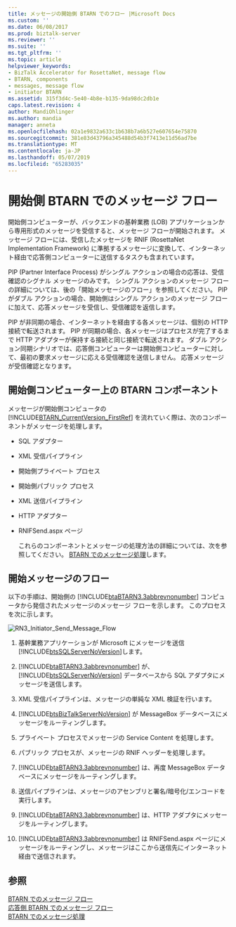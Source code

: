 ```yaml
---
title: メッセージの開始側 BTARN でのフロー |Microsoft Docs
ms.custom: ''
ms.date: 06/08/2017
ms.prod: biztalk-server
ms.reviewer: ''
ms.suite: ''
ms.tgt_pltfrm: ''
ms.topic: article
helpviewer_keywords:
- BizTalk Accelerator for RosettaNet, message flow
- BTARN, components
- messages, message flow
- initiator BTARN
ms.assetid: 315f3d4c-5e40-4b8e-b135-9da98dc2db1e
caps.latest.revision: 4
author: MandiOhlinger
ms.author: mandia
manager: anneta
ms.openlocfilehash: 02a1e9832a633c1b638b7a6b527e607654e75870
ms.sourcegitcommit: 381e83d43796a345488d54b3f7413e11d56ad7be
ms.translationtype: MT
ms.contentlocale: ja-JP
ms.lasthandoff: 05/07/2019
ms.locfileid: "65283035"
---
```

# <a name="message-flow-in-the-initiator-btarn"></a>開始側 BTARN でのメッセージ フロー
開始側コンピューターが、バックエンドの基幹業務 (LOB) アプリケーションから専用形式のメッセージを受信すると、メッセージ フローが開始されます。 メッセージ フローには、受信したメッセージを RNIF (RosettaNet Implementation Framework) に準拠するメッセージに変換して、インターネット経由で応答側コンピューターに送信するタスクも含まれています。  
  
 PIP (Partner Interface Process) がシングル アクションの場合の応答は、受信確認のシグナル メッセージのみです。 シングル アクションのメッセージ フローの詳細については、後の「開始メッセージのフロー」を参照してください。 PIP がダブル アクションの場合、開始側はシングル アクションのメッセージ フローに加えて、応答メッセージを受信し、受信確認を返信します。  
  
 PIP が非同期の場合、インターネットを経由する各メッセージは、個別の HTTP 接続で転送されます。 PIP が同期の場合、各メッセージはプロセスが完了するまで HTTP アダプターが保持する接続と同じ接続で転送されます。 ダブル アクション同期シナリオでは、応答側コンピューターは開始側コンピューターに対して、最初の要求メッセージに応える受信確認を送信しません。 応答メッセージが受信確認となります。  
  
## <a name="btarn-components-on-the-initiator-computer"></a>開始側コンピューター上の BTARN コンポーネント  
 メッセージが開始側コンピュータの [!INCLUDE[BTARN_CurrentVersion_FirstRef](../../includes/btarn-currentversion-firstref-md.md)] を流れていく際は、次のコンポーネントがメッセージを処理します。  
  
- SQL アダプター  
  
- XML 受信パイプライン  
  
- 開始側プライベート プロセス  
  
- 開始側パブリック プロセス  
  
- XML 送信パイプライン  
  
- HTTP アダプター  
  
- RNIFSend.aspx ページ  
  
  これらのコンポーネントとメッセージの処理方法の詳細については、次を参照してください。 [BTARN でのメッセージ処理](../../adapters-and-accelerators/accelerator-rosettanet/message-processing-in-btarn.md)します。  
  
## <a name="flow-of-an-initiated-message"></a>開始メッセージのフロー  
 以下の手順は、開始側の [!INCLUDE[btaBTARN3.3abbrevnonumber](../../includes/btabtarn3-3abbrevnonumber-md.md)] コンピュータから発信されたメッセージのメッセージ フローを示します。 このプロセスを次に示します。  
  
 ![](../../adapters-and-accelerators/accelerator-rosettanet/media/rn3-initiator-send-message-flow.gif "RN3_Initiator_Send_Message_Flow")  
  
1. 基幹業務アプリケーションが Microsoft にメッセージを送信[!INCLUDE[btsSQLServerNoVersion](../../includes/btssqlservernoversion-md.md)]します。  
  
2. [!INCLUDE[btaBTARN3.3abbrevnonumber](../../includes/btabtarn3-3abbrevnonumber-md.md)] が、[!INCLUDE[btsSQLServerNoVersion](../../includes/btssqlservernoversion-md.md)] データベースから SQL アダプタにメッセージを送信します。  
  
3. XML 受信パイプラインは、メッセージの単純な XML 検証を行います。  
  
4. [!INCLUDE[btsBizTalkServerNoVersion](../../includes/btsbiztalkservernoversion-md.md)] が MessageBox データベースにメッセージをルーティングします。  
  
5. プライベート プロセスでメッセージの Service Content を処理します。  
  
6. パブリック プロセスが、メッセージの RNIF ヘッダーを処理します。  
  
7. [!INCLUDE[btaBTARN3.3abbrevnonumber](../../includes/btabtarn3-3abbrevnonumber-md.md)] は、再度 MessageBox データベースにメッセージをルーティングします。  
  
8. 送信パイプラインは、メッセージのアセンブリと署名/暗号化/エンコードを実行します。  
  
9. [!INCLUDE[btaBTARN3.3abbrevnonumber](../../includes/btabtarn3-3abbrevnonumber-md.md)] は、HTTP アダプタにメッセージをルーティングします。  
  
10. [!INCLUDE[btaBTARN3.3abbrevnonumber](../../includes/btabtarn3-3abbrevnonumber-md.md)] は RNIFSend.aspx ページにメッセージをルーティングし、メッセージはここから送信先にインターネット経由で送信されます。  
  
## <a name="see-also"></a>参照  
 [BTARN でのメッセージ フロー](../../adapters-and-accelerators/accelerator-rosettanet/message-flow-in-btarn.md)   
 [応答側 BTARN でのメッセージ フロー](../../adapters-and-accelerators/accelerator-rosettanet/message-flow-in-the-responder-btarn.md)   
 [BTARN でのメッセージ処理](../../adapters-and-accelerators/accelerator-rosettanet/message-processing-in-btarn.md)